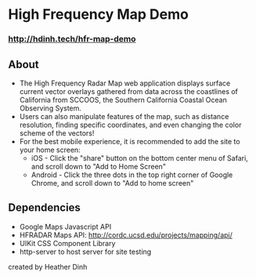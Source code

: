 # High Frequency Map Demo
### http://hdinh.tech/hfr-map-demo

## About
 - The High Frequency Radar Map web application displays surface current vector overlays gathered from data across the coastlines of California from SCCOOS, the Southern California Coastal Ocean Observing System.
 - Users can also manipulate features of the map, such as distance resolution, finding specific coordinates, and even changing the color scheme of the vectors!
 - For the best mobile experience, it is recommended to add the site to your home screen:
    - iOS - Click the "share" button on the bottom center menu of Safari, and scroll down to "Add to Home Screen"
    - Android - Click the three dots in the top right corner of Google Chrome, and scroll down to "Add to home screen"

## Dependencies
 - Google Maps Javascript API
 - HFRADAR Maps API: http://cordc.ucsd.edu/projects/mapping/api/
 - UIKit CSS Component Library
 - http-server to host server for site testing
 
created by Heather Dinh

